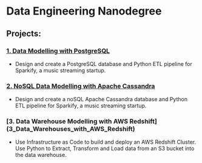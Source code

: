 # Data Engineering Nanodegree
 
## Projects:

### [1. Data Modelling with PostgreSQL](1_Data_Modelling_with_PostgreSQL)
- Design and create a PostgreSQL database and Python ETL pipeline for Sparkify, a music streaming startup.

### [2. NoSQL Data Modelling with Apache Cassandra](2_Data_Modelling_with_Apache_Cassandra)
- Design and create a noSQL Apache Cassandra database and Python ETL pipeline for Sparkify, a music streaming startup.

### [3. Data Warehouse Modelling with AWS Redshift] (3_Data_Warehouses_with_AWS_Redshift)
- Use Infrastructure as Code to build and deploy an AWS Redshift Cluster. Use Python to Extract, Transform and Load data from an S3 bucket into the data warehouse.